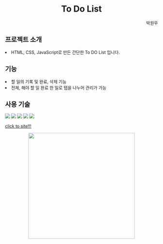 <h1 align="center">To Do List</h1>

<div align="end">박원우</div>

<h2>프로젝트 소개</h2>

<li>HTML, CSS, JavaScript로 만든 간단한 To DO List 입니다.  </li>

<h2>기능</h2>
  <li>할 일의 기록 및 완료, 삭제 기능</li>
  <li>전체, 해야 할 일 완료 한 일로 탭을 나누어 관리가 가능 </li>

<h2>사용 기술</h2>

<p>
  <img src="https://img.shields.io/badge/html5-F05032?style=for-the-badge&logo=html5&logoColor=white">
  <img src="https://img.shields.io/badge/css-1572B6?style=for-the-badge&logo=css3&logoColor=white">
  <img src="https://img.shields.io/badge/javascript-F7DF1E?style=for-the-badge&logo=javascript&logoColor=black">
  <img src="https://img.shields.io/badge/netlify-00C7B7?style=for-the-badge&logo=netlify&logoColor=white">
  <img src="https://img.shields.io/badge/github-181717?style=for-the-badge&logo=github&logoColor=white">
</p>

[click to site!!!](https://pwwtodoapp.netlify.app)

<div align="center"><img src="https://github.com/user-attachments/assets/3be4e8e7-eead-4911-978d-2df8210887fb" height="350"></div>

